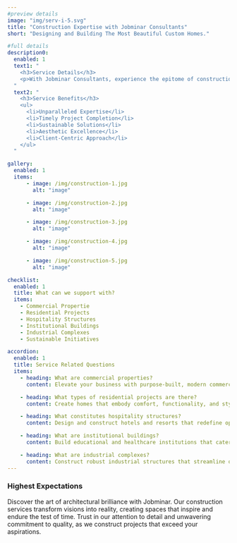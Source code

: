 ```yaml
---
#preview details
image: "img/serv-i-5.svg"
title: "Construction Expertise with Jobminar Consultants"
short: "Designing and Building The Most Beautiful Custom Homes."

#full details
description0:
  enabled: 1
  text1: "
    <h3>Service Details</h3>
    <p>With Jobminar Consultants, experience the epitome of construction excellence. Our skilled team of professionals leverages cutting-edge technology and industry best practices to deliver projects that surpass expectations. From luxury hotels to commercial complexes, our construction services are tailored to meet diverse needs, ensuring sustainability, efficiency, and aesthetic appeal.</p>
  "
  text2: "
    <h3>Service Benefits</h3>
    <ul>
      <li>Unparalleled Expertise</li>
      <li>Timely Project Completion</li>
      <li>Sustainable Solutions</li>
      <li>Aesthetic Excellence</li>
      <li>Client-Centric Approach</li>
    </ul>
  "

gallery: 
  enabled: 1
  items:
      - image: /img/construction-1.jpg
        alt: "image"

      - image: /img/construction-2.jpg
        alt: "image"

      - image: /img/construction-3.jpg
        alt: "image"

      - image: /img/construction-4.jpg
        alt: "image"

      - image: /img/construction-5.jpg
        alt: "image"          

checklist:
  enabled: 1
  title: What can we support with?
  items:
    - Commercial Propertie
    - Residential Projects
    - Hospitality Structures
    - Institutional Buildings
    - Industrial Complexes
    - Sustainable Initiatives

accordion:
  enabled: 1
  title: Service Related Questions
  items:
    - heading: What are commercial properties?
      content: Elevate your business with purpose-built, modern commercial spaces that foster growth.

    - heading: What types of residential projects are there?
      content: Create homes that embody comfort, functionality, and style for a luxurious living experience.

    - heading: What constitutes hospitality structures?
      content: Design and construct hotels and resorts that redefine opulence and sophistication.

    - heading: What are institutional buildings?
      content: Build educational and healthcare institutions that cater to evolving needs.

    - heading: What are industrial complexes?
      content: Construct robust industrial structures that streamline operations and enhance productivity.
---
```


### Highest Expectations
Discover the art of architectural brilliance with Jobminar. Our construction services transform visions into reality, creating spaces that inspire and endure the test of time. Trust in our attention to detail and unwavering commitment to quality, as we construct projects that exceed your aspirations.

